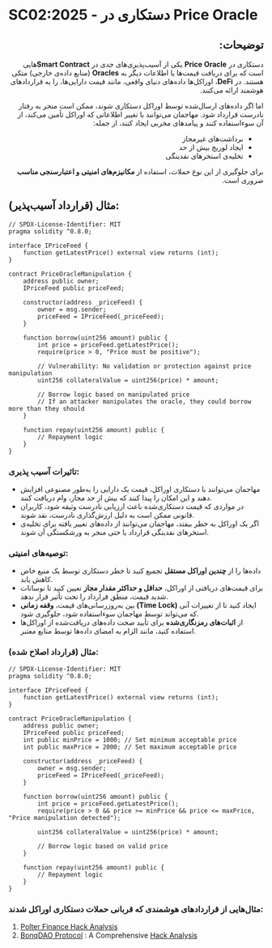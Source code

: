 # SC02:2025 - دستکاری در Price Oracle
<span dir="rtl" align="right">


## توضیحات:
دستکاری در **Price Oracle** یکی از آسیب‌پذیری‌های جدی در **Smart Contract**‌هایی است که برای دریافت قیمت‌ها یا اطلاعات دیگر به **Oracles** (منابع داده‌ی خارجی) متکی هستند. در **DeFi**، اوراکل‌ها داده‌های دنیای واقعی، مانند قیمت دارایی‌ها، را به قراردادهای هوشمند ارائه می‌کنند.

اما اگر داده‌های ارسال‌شده توسط اوراکل دستکاری شوند، ممکن است منجر به رفتار نادرست قرارداد شود. مهاجمان می‌توانند با تغییر اطلاعاتی که اوراکل تأمین می‌کند، از آن سوءاستفاده کنند و پیامدهای مخربی ایجاد کنند، از جمله:


- برداشت‌های غیرمجاز  
- ایجاد لوریج بیش از حد  
- تخلیه‌ی استخرهای نقدینگی  

برای جلوگیری از این نوع حملات، استفاده از **مکانیزم‌های امنیتی و اعتبارسنجی مناسب** ضروری است.

</span>

## مثال (قرارداد آسیب‌پذیر):
```
// SPDX-License-Identifier: MIT
pragma solidity ^0.8.0;

interface IPriceFeed {
    function getLatestPrice() external view returns (int);
}

contract PriceOracleManipulation {
    address public owner;
    IPriceFeed public priceFeed;

    constructor(address _priceFeed) {
        owner = msg.sender;
        priceFeed = IPriceFeed(_priceFeed);
    }

    function borrow(uint256 amount) public {
        int price = priceFeed.getLatestPrice();
        require(price > 0, "Price must be positive");

        // Vulnerability: No validation or protection against price manipulation
        uint256 collateralValue = uint256(price) * amount;

        // Borrow logic based on manipulated price
        // If an attacker manipulates the oracle, they could borrow more than they should
    }

    function repay(uint256 amount) public {
        // Repayment logic
    }
}
```

### تاثیرات آسیب پذیری:
- مهاجمان می‌توانند با دستکاری اوراکل، قیمت یک دارایی را به‌طور مصنوعی افزایش دهند و این امکان را پیدا کنند که بیش از حد مجاز، وام دریافت کنند.
- در مواردی که قیمت دستکاری‌شده باعث ارزیابی نادرست وثیقه شود، کاربران قانونی ممکن است به دلیل ارزش‌گذاری نادرست، نقد شوند.
- اگر یک اوراکل به خطر بیفتد، مهاجمان می‌توانند از داده‌های تغییر یافته برای تخلیه‌ی استخرهای نقدینگی قرارداد یا حتی منجر به ورشکستگی آن شوند.


### توصیه‌های امنیتی:
- داده‌ها را از **چندین اوراکل مستقل** تجمیع کنید تا خطر دستکاری توسط یک منبع خاص کاهش یابد.
- برای قیمت‌های دریافتی از اوراکل، **حداقل و حداکثر مقدار مجاز** تعیین کنید تا نوسانات شدید قیمت، منطق قرارداد را تحت تأثیر قرار ندهد.
- بین به‌روزرسانی‌های قیمت، **وقفه زمانی (Time Lock)** ایجاد کنید تا از تغییرات آنی که می‌تواند توسط مهاجمان سوءاستفاده شود، جلوگیری شود.
- از **اثبات‌های رمزنگاری‌شده** برای تأیید صحت داده‌های دریافت‌شده از اوراکل‌ها استفاده کنید، مانند الزام به امضای داده‌ها توسط منابع معتبر.


### مثال (قرارداد اصلاح شده):

```
// SPDX-License-Identifier: MIT
pragma solidity ^0.8.0;

interface IPriceFeed {
    function getLatestPrice() external view returns (int);
}

contract PriceOracleManipulation {
    address public owner;
    IPriceFeed public priceFeed;
    int public minPrice = 1000; // Set minimum acceptable price
    int public maxPrice = 2000; // Set maximum acceptable price

    constructor(address _priceFeed) {
        owner = msg.sender;
        priceFeed = IPriceFeed(_priceFeed);
    }

    function borrow(uint256 amount) public {
        int price = priceFeed.getLatestPrice();
        require(price > 0 && price >= minPrice && price <= maxPrice, "Price manipulation detected");

        uint256 collateralValue = uint256(price) * amount;

        // Borrow logic based on valid price
    }

    function repay(uint256 amount) public {
        // Repayment logic
    }
}
```
###  مثال‌هایی از قراردادهای هوشمندی که قربانی حملات دستکاری اوراکل شدند:
1. [Polter Finance Hack Analysis](https://blog.solidityscan.com/polter-finance-hack-analysis-c5eaa6dcfd40) 
2. [BonqDAO Protocol](https://polygonscan.com/address/0x4248fd3e2c055a02117eb13de4276170003ca295#code) : A Comprehensive [Hack Analysis](https://blog.solidityscan.com/bonqdao-protocol-hack-analysis-oracle-manipulation-8e6978149a66)
